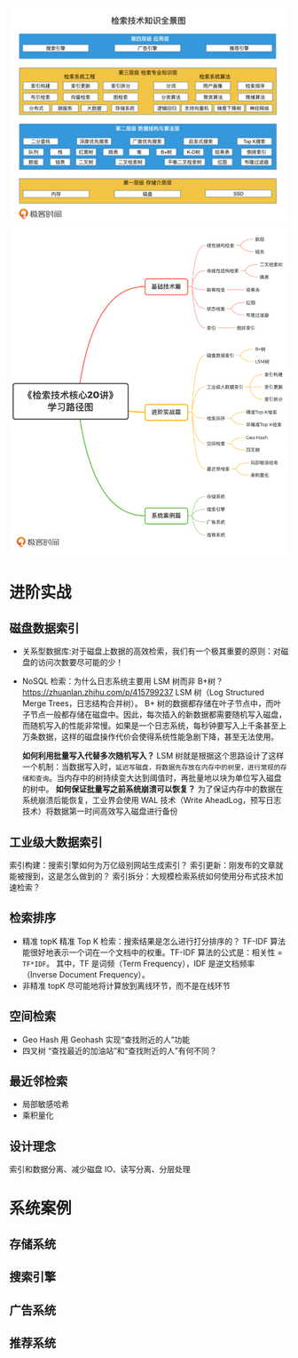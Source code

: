 ![1666858586625](image/检索技术/1666858586625.png)
![1666858829641](image/检索技术/1666858829641.png)

# 进阶实战

## 磁盘数据索引

- 关系型数据库:对于磁盘上数据的高效检索，我们有一个极其重要的原则：对磁盘的访问次数要尽可能的少！

- NoSQL 检索：为什么日志系统主要用 LSM 树而非 B+树？
  https://zhuanlan.zhihu.com/p/415799237
  LSM 树（Log Structured Merge Trees，日志结构合并树）。
  B+ 树的数据都存储在叶子节点中，而叶子节点一般都存储在磁盘中。因此，每次插入的新数据都需要随机写入磁盘，而随机写入的性能非常慢。如果是一个日志系统，每秒钟要写入上千条甚至上万条数据，这样的磁盘操作代价会使得系统性能急剧下降，甚至无法使用。

  **如何利用批量写入代替多次随机写入？**
  LSM 树就是根据这个思路设计了这样一个机制：当数据写入时，`延迟写磁盘，将数据先存放在内存中的树里，进行常规的存储和查询`。当内存中的树持续变大达到阈值时，再批量地以块为单位写入磁盘的树中。
  **如何保证批量写之前系统崩溃可以恢复？**
  为了保证内存中的数据在系统崩溃后能恢复，工业界会使用 WAL 技术（Write AheadLog，预写日志技术）将数据第一时间高效写入磁盘进行备份

## 工业级大数据索引

索引构建：搜索引擎如何为万亿级别网站生成索引？
索引更新：刚发布的文章就能被搜到，这是怎么做到的？
索引拆分：大规模检索系统如何使用分布式技术加速检索？

## 检索排序

- 精准 topK
  精准 Top K 检索：搜索结果是怎么进行打分排序的？
  TF-IDF 算法能很好地表示一个词在一个文档中的权重。TF-IDF 算法的公式是：相关性 = `TF*IDF`。
  其中，TF 是词频（Term Frequency），IDF 是逆文档频率（Inverse Document Frequency）。
- 非精准 topK
  尽可能地将计算放到离线环节，而不是在线环节

## 空间检索

- Geo Hash
  用 Geohash 实现“查找附近的人”功能
- 四叉树
  “查找最近的加油站”和“查找附近的人”有何不同？

## 最近邻检索

- 局部敏感哈希
- 乘积量化

## 设计理念

索引和数据分离、减少磁盘 IO、读写分离、分层处理

# 系统案例

## 存储系统

## 搜索引擎

## 广告系统

## 推荐系统
